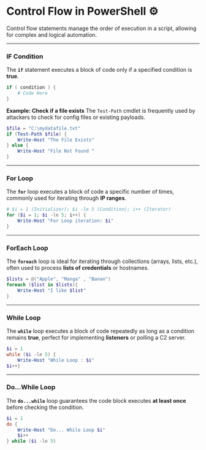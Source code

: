 # Control Flow in PowerShell ⚙️

Control flow statements manage the order of execution in a script, allowing for complex and logical automation.

-----

### IF Condition

The **`if`** statement executes a block of code only if a specified condition is **true**.

```powershell
if ( condition ) {
    # Code Here
}
```

**Example: Check if a file exists**
The `Test-Path` cmdlet is frequently used by attackers to check for config files or existing payloads.

```powershell
$file = "C:\mydatafile.txt"
if (Test-Path $file) {
    Write-Host "The File Exists"
} else {
    Write-Host "File Not Found "
}
```

-----

### For Loop

The **`for`** loop executes a block of code a specific number of times, commonly used for iterating through **IP ranges**.

```powershell
# $i = 1 (Initializer); $i -le 5 (Condition); i++ (Iterator)
for ($i = 1; $i -le 5; i++) {
    Write-Host "For Loop iteration: $i" 
}
```

-----

### ForEach Loop

The **`foreach`** loop is ideal for iterating through collections (arrays, lists, etc.), often used to process **lists of credentials** or hostnames.

```powershell
$lists = @("Apple", "Manga" , "Banan") 
foreach ($list in $lists){
    Write-Host "I like $list"
}
```

-----

### While Loop

The **`while`** loop executes a block of code repeatedly as long as a condition remains **true**, perfect for implementing **listeners** or polling a C2 server.

```powershell
$i = 1
while ($i -le 5) {
    Write-Host "While Loop : $i"
$i++}
```

-----

### Do...While Loop

The **`do...while`** loop guarantees the code block executes **at least once** before checking the condition.

```powershell
$i = 1
do {
    Write-Host "Do... While Loop $i"
    $i++
} while ($i -le 5)
```
